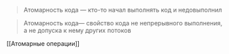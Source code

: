 > Атомарность кода — кто-то начал выполнять код и недовыполнил

> Атомарность кода— свойство кода не непрерывного выполнения, а не допуска к нему других потоков

[[Атомарные операции]]
